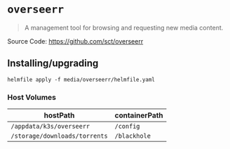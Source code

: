 # `overseerr`

> A management tool for browsing and requesting new media content.

Source Code: https://github.com/sct/overseerr

## Installing/upgrading

```shell
helmfile apply -f media/overseerr/helmfile.yaml
```

### Host Volumes

| hostPath                      | containerPath |
| ----------------------------- | ------------- |
| `/appdata/k3s/overseerr`      | `/config`     |
| `/storage/downloads/torrents` | `/blackhole`  |
